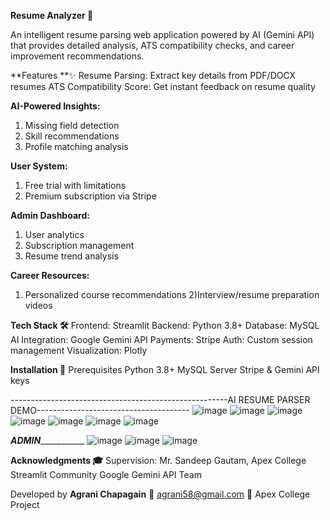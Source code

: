 **Resume Analyzer 📄**

An intelligent resume parsing web application powered by AI (Gemini API) that provides detailed analysis, ATS compatibility checks, and career improvement recommendations.

**Features **✨
Resume Parsing: Extract key details from PDF/DOCX resumes
ATS Compatibility Score: Get instant feedback on resume quality

**AI-Powered Insights:**
1) Missing field detection
2) Skill recommendations
3) Profile matching analysis

**User System:**
1) Free trial with limitations
2) Premium subscription via Stripe

**Admin Dashboard:**
1) User analytics
2) Subscription management
3) Resume trend analysis

**Career Resources:**
1) Personalized course recommendations
2)Interview/resume preparation videos

**Tech Stack 🛠️**
Frontend: Streamlit
Backend: Python 3.8+
Database: MySQL
AI Integration: Google Gemini API
Payments: Stripe
Auth: Custom session management
Visualization: Plotly

**Installation 🚀**
Prerequisites
Python 3.8+
MySQL Server
Stripe & Gemini API keys


------------------------------------------------------AI RESUME PARSER DEMO--------------------------------------
![image](https://github.com/user-attachments/assets/a421ccab-fd2a-4757-8b68-2b6a6efafaa3)
![image](https://github.com/user-attachments/assets/672c4ca1-abe2-477f-a649-c5d1fd0a90df)
![image](https://github.com/user-attachments/assets/60319d66-199a-4af9-a76d-1d21c89e3e5d)
![image](https://github.com/user-attachments/assets/388ada7c-81c8-450f-81c8-f8131bc5396e)
![image](https://github.com/user-attachments/assets/8f5db580-0661-4b6f-b599-6bbcbf750384)
![image](https://github.com/user-attachments/assets/ffab1d10-2d5b-4707-ab43-52b67e3954dd)
![image](https://github.com/user-attachments/assets/6fea1800-ec20-4cf8-a62d-a7fd9ca42d85)

_________________________________________________ADMIN____________________________________________________________
 ![image](https://github.com/user-attachments/assets/779a4b93-c434-4026-9779-1ef216abc170)
![image](https://github.com/user-attachments/assets/c850f281-9b55-4649-89fb-07c7b9b25c1f)
![image](https://github.com/user-attachments/assets/2fa29882-30fb-4e27-9611-688696b795c4)


**Acknowledgments 🎓**
Supervision: Mr. Sandeep Gautam, Apex College
Streamlit Community
Google Gemini API Team

Developed by **Agrani Chapagain**
📧 agrani58@gmail.com
🏫 Apex College Project
